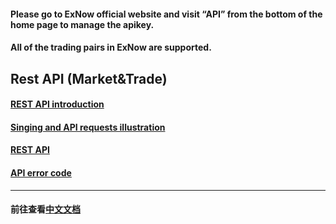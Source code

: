 #### Please go to ExNow official website and visit “API” from the bottom of the home page to manage the apikey. 
#### All of the trading pairs in ExNow are supported.
## Rest API (Market&Trade)
#### [REST API introduction ](https://github.com/ExnowSupport/ExNow-API/blob/master/REST%20API%20%E7%AE%80%E4%BB%8B.md)
#### [Singing and API requests illustration](https://github.com/ExnowSupport/ExNow-API/blob/master/Singing%20and%20API%20requests%20illustration.md)
#### [REST API](https://github.com/ExnowSupport/ExNow-API/blob/master/REST%20API_EN.md)
#### [API error code](https://github.com/ExnowSupport/ExNow-API/blob/master/Transaction%20API%20error%20code.md)

***
#### 前往查看[中文文档](https://github.com/ExnowSupport/ExNow-API/blob/master/README.md)

